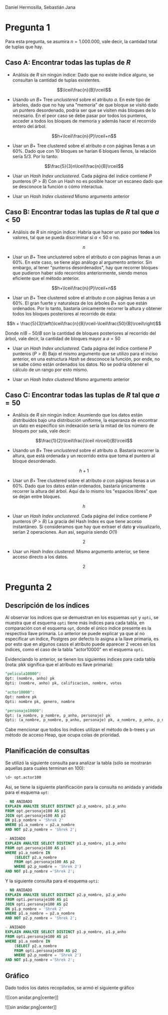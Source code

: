 Daniel Hermosilla, Sebastián Jana 
# Pregunta 1 

Para esta pregunta, se asumira $n=1.000.000$, vale decir, la cantidad total de tuplas que hay. 
## Caso A: Encontrar todas las tuplas de $R$ 

- Análisis de $R$ sin ningún indice: 
Dado que no existe índice alguno, se consultan la cantidad de tuplas existentes. 

$$\lceil\frac{n}{B}\rceil$$

- Usando un $B+$ Tree *unclustered* sobre el atributo $a$. 
En este tipo de árboles, dado que no hay una "memoría" de que bloque se visitó dado un puntero desordenado, podría ser que se visiten más bloques de lo necesario. En el peor caso se debe pasar por todos los punteros, acceder a todos los bloques de memoria y además hacer el recorrido entero del árbol. 

$$h+\lceil\frac{n}{P}\rceil+n$$

- Usar un $B+$ Tree clustered sobre el atributo $a$ con páginas llenas a un $60\%$. 
Dado que con $10$ bloques se harían $6$ bloques llenos, la relación sería $5/3$. Por lo tanto: 

$$\frac{5}{3}n\lceil\frac{n}{B}\rceil$$

- Usar un *Hash Index unclustered*. Cada página del índice contiene $P$ punteros ($P>B$)
Con un Hash no es posible hacer un escaneo dado que se desconoce la función o cómo interactua. 

- Usar un *Hash Index clustered* 
Mismo argumento anterior 

## Caso B: Encontrar todas las tuplas de $R$ tal que $a<50$

- Análisis de $R$ sin ningún índice: 
Habría que hacer un paso por **todos** los valores, tal que se pueda discriminar si $a<50$ o no. 

$$n$$
- Usar un $B+$ Tree unclustered sobre el atributo $a$ con páginas llenas a un $60\%$. 
En este caso, se tiene algo análogo al argumento anterior. Sin embargo, al tener "punteros desordenados", hay que recorrer bloques que pudieron haber sido recorridos anteriormente, siendo menos eficiente que el método anterior. 

$$h+\lceil\frac{n}{P}\rceil+n$$

- Usar un $B+$ Tree clustered sobre el atributo $a$ con páginas llenas a un $60\%$. 
El gran fuerte y naturaleza de los árboles $B+$ son que están ordenados. Por lo tanto, bastaría únicamente recorrer la altura y obtener todos los bloques posteriores al recorrido de ésta: 

$$h + \frac{5}{3}\left(\lceil\frac{n}{B}\rceil-\lceil\frac{50}{B}\rceil\right)$$

Donde $n/B - 50/B$ son la cantidad de bloques posteriores al recorrido del árbol, vale decir, la cantidad de bloques mayor a $a=50$


- Usar un *Hash Index unclustered*. Cada página del índice contiene $P$ punteros ($P>B$)
Bajo el mismo argumento que se utilizo para el inciso anterior, en una estructura *Hash* se desconoce la función, por ende, no se sabe cómo están ordenados los datos. No se podría obtener el cálculo de un rango por esto mismo. 

- Usar un *Hash Index clustered* 
Mismo argumento anterior 

## Caso C: Encontrar todas las tuplas de $R$ tal que $a = 50$

- Análisis de $R$ sin ningún índice: 
Asumiendo que los datos están distribuidos bajo una distribución uniforme, la esperanza de encontrar un dato en específico sin indexación sería la mitad de los número de bloques por sala, vale decir: 

$$\frac{1}{2}\lceil\frac{\lceil n\rceil}{B}\rceil$$

- Usando un $B+$ Tree *unclustered* sobre el atributo $a$. 
Bastaría recorrer la altura, que está ordenada y un recorrido extra que toma el puntero al bloque desordenado. 

$$h+1$$

- Usar un $B+$ Tree clustered sobre el atributo $a$ con páginas llenas a un $60\%$. 
Dado que los datos están ordenados, bastaría únicamente recorrer la altura del árbol. Aquí da lo mismo los "espacios libres" que se dejan entre bloques.  

$$h$$

- Usar un *Hash Index unclustered*. Cada página del índice contiene $P$ punteros ($P>B$)
La gracia del Hash Index es que tiene acceso instantáneo. Si consideramos que hay que extraer el dato **y** visualizarlo, serían $2$ operaciones. Aun así, seguiría siendo $O(1)$

$$2$$

- Usar un *Hash Index clustered*: Mismo argumento anterior, se tiene acceso directo a los datos. 

$$2$$

<div style="page-break-after: always;"></div>

# Pregunta 2 

## Descripción de los índices 

Al observar los índices que se demuestran en los esquemas `opt` y `opti`, se muestra que el esquema `opti` tiene más índices para cada tabla, en comparación con el esquema `opt`, donde el único índice presente es la respectiva llave primaria. Lo anterior se puede explicar ya que al no especificar un índice, Postgres por defecto lo asigna a la llave primaria, es por esto que en algunos casos el atributo puede aparecer 2 veces en los índices, como el caso de la tabla "actor10000" en el esquema `opti`.

Evidenciando lo anterior, se tienen los siguientes índices para cada tabla (nota: pkk significa que el atributo es llave primaria):

```SQL
"pelicula10000":
Opt: (nombre, anho) pk
Opti: (nombre, anho) pk, calificacion, nombre, votos

"actor10000":
Opt: nombre pk
Opti: nombre pk, genero, nombre

"personaje10000":
Opt: (a_nombre, p_nombre, p_anho, personaje) pk
Opti: (a_nombre, p_nombre, p_anho, personaje) pk, a_nombre, p_anho, p_nombre, (p_nombre, p_anho)
```

Cabe mencionar que todos los índices utilizan el método de b-trees y un método de acceso Heap, que ocupa colas de prioridad. 


## Planificación de consultas 

Se utilizó la siguiente consulta para analizar la tabla (sólo se mostrarán aquellas para cuales terminan en $100$):

```SQL 
\d+ opt.actor100   
```

Asi, se tiene la siguiente planificación para la consulta no anidada y anidada para el esquema `opt`: 

```SQL 
- NO ANIDADO 
EXPLAIN ANALYZE SELECT DISTINCT p2.p_nombre, p2.p_anho  
FROM opt.personaje100 AS p1  
JOIN opt.personaje100 AS p2  
ON p1.p_nombre = 'Shrek 2'  
WHERE p1.a_nombre = p2.a_nombre  
AND NOT p2.p_nombre = 'Shrek 2';

- ANIDADO 
EXPLAIN ANALYZE SELECT DISTINCT p1.p_nombre, p1.p_anho  
FROM opt.personaje100 AS p1  
WHERE p1.a_nombre IN  
    (SELECT p2.a_nombre    
    FROM opt.personaje100 AS p2    
    WHERE p2.p_nombre = 'Shrek 2')
AND NOT p1.p_nombre ='Shrek 2';

```

Y la siguiente consulta para el esquema `opti`: 

```SQL 
- NO ANIDADO 
EXPLAIN ANALYZE SELECT DISTINCT p2.p_nombre, p2.p_anho  
FROM opti.personaje100 AS p1  
JOIN opti.personaje100 AS p2  
ON p1.p_nombre = 'Shrek 2'  
WHERE p1.a_nombre = p2.a_nombre  
AND NOT p2.p_nombre = 'Shrek 2';

- ANIDADO
EXPLAIN ANALYZE SELECT DISTINCT p1.p_nombre, p1.p_anho  
FROM opti.personaje100 AS p1  
WHERE p1.a_nombre IN  
    (SELECT p2.a_nombre    
    FROM opti.personaje100 AS p2    
    WHERE p2.p_nombre = 'Shrek 2')
AND NOT p1.p_nombre ='Shrek 2';
```
<div style="page-break-after: always;"></div>

## Gráfico 

Dado todos los datos recopilados, se armó el siguiente gráfico 

![[con anidar.png|center]]

![[sin anidar.png|center]]

